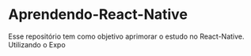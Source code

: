 # Aprendendo-React-Native
Esse repositório tem como objetivo aprimorar o estudo no React-Native.
Utilizando o Expo

